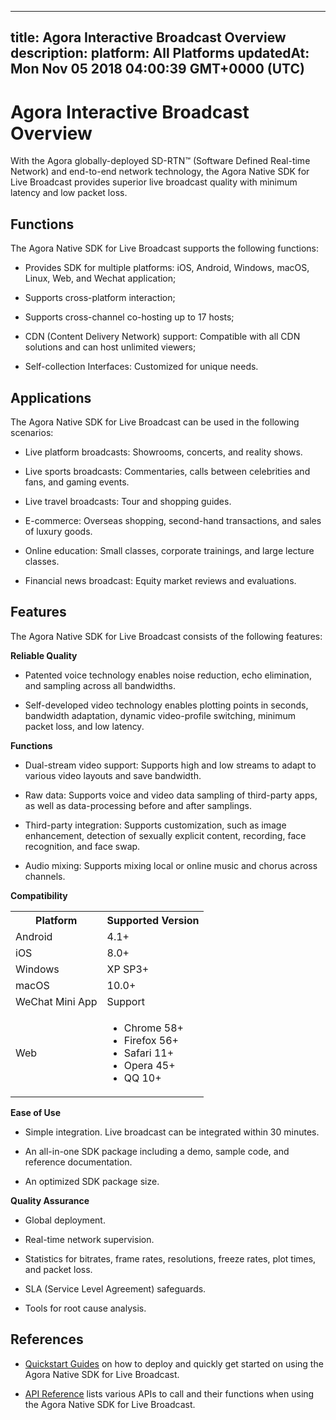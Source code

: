
---
title: Agora Interactive Broadcast Overview
description: 
platform: All Platforms
updatedAt: Mon Nov 05 2018 04:00:39 GMT+0000 (UTC)
---
# Agora Interactive Broadcast Overview
With the Agora globally-deployed SD-RTN™ \(Software Defined Real-time Network\) and end-to-end network technology, the Agora Native SDK for Live Broadcast provides superior live broadcast quality with minimum latency and low packet loss.

## Functions

The Agora Native SDK for Live Broadcast supports the following functions:

-   Provides SDK for multiple platforms: iOS, Android, Windows, macOS, Linux, Web, and Wechat application;

-   Supports cross-platform interaction;

-   Supports cross-channel co-hosting up to 17 hosts;

-   CDN \(Content Delivery Network\) support: Compatible with all CDN solutions and can host unlimited viewers;

-   Self-collection Interfaces: Customized for unique needs.


## Applications

The Agora Native SDK for Live Broadcast can be used in the following scenarios:

-   Live platform broadcasts: Showrooms, concerts, and reality shows.

-   Live sports broadcasts: Commentaries, calls between celebrities and fans, and gaming events.

-   Live travel broadcasts: Tour and shopping guides.

-   E-commerce: Overseas shopping, second-hand transactions, and sales of luxury goods.

-   Online education: Small classes, corporate trainings, and large lecture classes.

-   Financial news broadcast: Equity market reviews and evaluations.


## Features

The Agora Native SDK for Live Broadcast consists of the following features:

**Reliable Quality**

-   Patented voice technology enables noise reduction, echo elimination, and sampling across all bandwidths.

-   Self-developed video technology enables plotting points in seconds, bandwidth adaptation, dynamic video-profile switching, minimum packet loss, and low latency.


**Functions**

-   Dual-stream video support: Supports high and low streams to adapt to various video layouts and save bandwidth.

-   Raw data: Supports voice and video data sampling of third-party apps, as well as data-processing before and after samplings.

-   Third-party integration: Supports customization, such as image enhancement, detection of sexually explicit content, recording, face recognition, and face swap.

-   Audio mixing: Supports mixing local or online music and chorus across channels.


**Compatibility**

<table>
  <tr>
    <th>Platform</th>
    <th>Supported Version</th>
  </tr>
  <tr>
    <td>Android</td>
    <td>4.1+</td>
  </tr>
  <tr>
    <td>iOS</td>
    <td>8.0+</td>
  </tr>
	  <tr>
    <td>Windows</td>
    <td>XP SP3+</td>
  </tr>
  <tr>
    <td>macOS</td>
    <td>10.0+</td>
  </tr>
  <tr>
    <td>WeChat Mini App</td>
    <td>Support</td>
  </tr>
  <tr>
    <td>Web</td>
		<td><ul><li>Chrome 58+</li>
			<li>Firefox 56+</li>
			<li>Safari 11+</li>
			<li>Opera 45+</li>
			<li>QQ 10+</li></ul></td>
  </tr>
</table>


**Ease of Use**

-   Simple integration. Live broadcast can be integrated within 30 minutes.

-   An all-in-one SDK package including a demo, sample code, and reference documentation.

-   An optimized SDK package size.


**Quality Assurance**

-   Global deployment.

-   Real-time network supervision.

-   Statistics for bitrates, frame rates, resolutions, freeze rates, plot times, and packet loss.

-   SLA \(Service Level Agreement\) safeguards.

-   Tools for root cause analysis.


## References

-   [Quickstart Guides](../../en/Quickstart%20Guide/broadcast_video_android.md) on how to deploy and quickly get started on using the Agora Native SDK for Live Broadcast.

-   [API Reference](https://docs.agora.io/en/Interactive%20Broadcast/API%20Reference/java/index.html) lists various APIs to call and their functions when using the Agora Native SDK for Live Broadcast.



